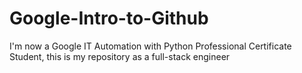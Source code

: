 # Google-Intro-to-Github
I'm now a Google IT Automation with Python Professional Certificate Student, this is my repository as a full-stack engineer
